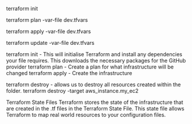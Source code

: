 terraform init

terraform plan -var-file dev.tfvars

terraform apply -var-file dev.tfvars

terraform update -var-file dev.tfvars


terraform init - This will initialise Terraform and install any dependencies your file requires. 
    This downloads the necessary packages for the GitHub provider
terraform plan - Create a plan for what infrastructure will be changed
terraform apply - Create the infrastructure

terraform destroy - allows us to destroy all resources created within the folder.
terraform destroy -target aws_instance.my_ec2

Terraform State Files
Terraform stores the state of the infrastructure that are created in the .tf files in the Terraform State File.
This state file allows Terraform to map real world resources to your configuration files.